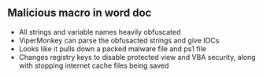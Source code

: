 
## Malicious macro in word doc
- All strings and variable names heavily obfuscated 
- ViperMonkey can parse the obfusacted strings and give IOCs
- Looks like it pulls down a packed malware file and ps1 file
- Changes registry keys to disable protected view and VBA security, along with stopping internet cache files being saved




